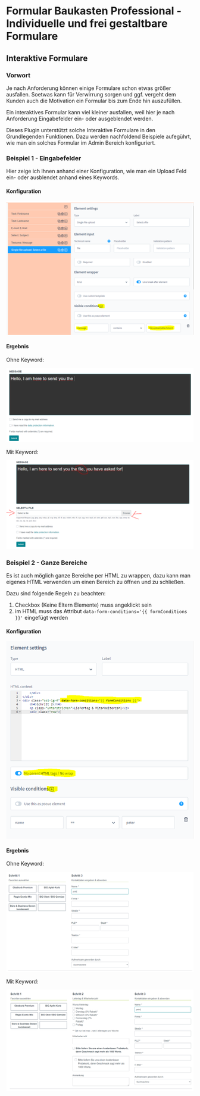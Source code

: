 # Formular Baukasten Professional - Individuelle und frei gestaltbare Formulare

## Interaktive Formulare

### Vorwort

Je nach Anforderung können einige Formulare schon etwas größer ausfallen.
Soetwas kann für Verwirrung sorgen und ggf. vergeht dem Kunden auch die Motivation
ein Formular bis zum Ende hin auszufüllen.

Ein interaktives Formular kann viel kleiner ausfallen, weil hier je nach Anforderung
Eingabefelder ein- oder ausgeblendet werden.

Dieses Plugin unterstützt solche Interaktive Formulare in den Grundlegenden Funktionen.
Dazu werden nachfoldend Beispiele aufegührt, wie man ein solches Formular im Admin Bereich
konfiguriert.

### Beispiel 1 - Eingabefelder

Hier zeige ich Ihnen anhand einer Konfiguration, wie man ein Upload Feld ein- oder
ausblendet anhand eines Keywords.

#### Konfiguration

![Plugin Konfiguration](images/interactive-1.png)

#### Ergebnis

Ohne Keyword:

![Plugin Konfiguration](images/interactive-2.png)

Mit Keyword:

![Plugin Konfiguration](images/interactive-3.png)

### Beispiel 2 - Ganze Bereiche

Es ist auch möglich ganze Bereiche per HTML zu wrappen, dazu kann man eigenes HTML
verwenden um einen Bereich zu öffnen und zu schließen.

Dazu sind folgende Regeln zu beachten:
1. Checkbox (Keine Eltern Elemente) muss angeklickt sein
2. im HTML muss das Attribut ``data-form-conditions='{{ formConditions }}'`` eingefügt werden

#### Konfiguration

![Plugin Konfiguration](images/interactive-4.png)

#### Ergebnis

Ohne Keyword:

![Plugin Konfiguration](images/interactive-5.png)

Mit Keyword:

![Plugin Konfiguration](images/interactive-6.png)